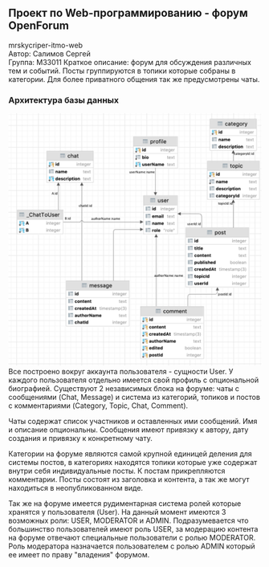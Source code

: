 ## Проект по Web-программированию - форум OpenForum
mrskycriper-itmo-web  
Автор: Салимов Сергей  
Группа: M33011
Краткое описание: форум для обсуждения различных тем и событий. Посты группируются в топики которые собраны в категории. Для более приватного общения так же предусмотрены чаты.
### Архитектура базы данных
<img src="database.png">
Все построено вокруг аккаунта пользователя - сущности User. У каждого пользователя отдельно имеется свой профиль с опциональной биографией.  
Существуют 2 независимых блока на форуме: чаты с сообщениями (Chat, Message) и система из категорий, топиков и постов с комментариями (Category, Topic, Chat, Comment).    

Чаты содержат список участников и оставленных ими сообщений. Имя и описание опциональны. Сообщения имеют привязку к автору, дату создания и привязку к конкретному чату.  

Категории на форуме являются самой крупной единицей деления для системы постов, в категориях находятся топики которые уже содержат внутри себя индивидуальные посты. К постам прикрепляются комментарии. Посты состоят из заголовка и контента, а так же могут находиться в неопубликованном виде.

Так же на форуме имеется рудиментарная система ролей которые хранятся у пользователя (User). На данный момент имеются 3 возможных роли: USER, MODERATOR и ADMIN. Подразумевается что большинство пользователей имеют роль USER, за модерацию контента на форуме отвечают специальные пользователи с ролью MODERATOR. Роль модератора назначается пользователем с ролью ADMIN который ее имеет по праву "владения" форумом.